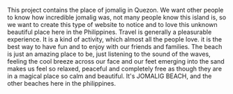 This project contains the place of jomalig in Quezon. We want other people to know how incredible jomalig was, not many people know this island is, so we want to create this type of website to notice and to love this unknown beautiful place here in the Philippines. Travel is generally a pleasurable experience. It is a kind of activity, which almost all the people love. it is the best way to have fun and to enjoy with our friends and families. The beach is just an amazing place to be, just listening to the sound of the waves, feeling the cool breeze across our face and our feet emerging into the sand makes us feel so relaxed, peaceful and completely free as though they are in a magical place so calm and beautiful. It's JOMALIG BEACH, and the other beaches here in the philippines.
 

